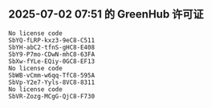 ## 2025-07-02 07:51 的 GreenHub 许可证
```
No license code
SbYQ-fLRP-kxz3-9eC8-C511
SbYH-abC2-tfnS-gHC8-E408
SbY9-P7mo-CDwN-mhC8-63FA
SbXw-fYLe-EQiy-0GC8-EF13
No license code
SbWB-vCmm-w6qq-TfC8-595A
SbVp-Y2e7-Yyls-8VC8-8311
No license code
SbVR-Zozg-MCgG-QjC8-F730
```
